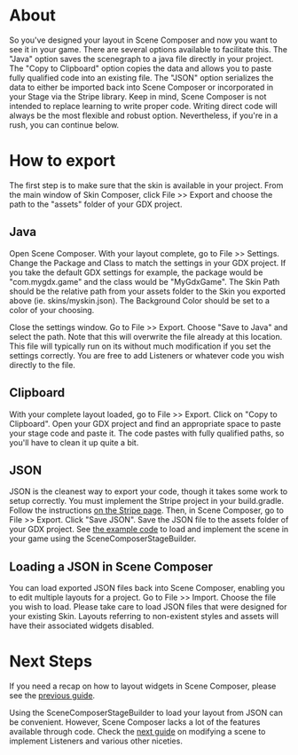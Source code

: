 # About

So you've designed your layout in Scene Composer and now you want to see it in your game. There are several options available to facilitate this. The "Java" option saves the scenegraph to a java file directly in your project. The "Copy to Clipboard" option copies the data and allows you to paste fully qualified code into an existing file. The "JSON" option serializes the data to either be imported back into Scene Composer or incorporated in your Stage via the Stripe library. Keep in mind, Scene Composer is not intended to replace learning to write proper code. Writing direct code will always be the most flexible and robust option. Nevertheless, if you're in a rush, you can continue below.

# How to export

The first step is to make sure that the skin is available in your project. From the main window of Skin Composer, click File >> Export and choose the path to the "assets" folder of your GDX project.

## Java

Open Scene Composer. With your layout complete, go to File >> Settings. Change the Package and Class to match the settings in your GDX project. If you take the default GDX settings for example, the package would be "com.mygdx.game" and the class would be "MyGdxGame". The Skin Path should be the relative path from your assets folder to the Skin you exported above (ie. skins/myskin.json). The Background Color should be set to a color of your choosing.

Close the settings window. Go to File >> Export. Choose "Save to Java" and select the path. Note that this will overwrite the file already at this location. This file will typically run on its without much modification if you set the settings correctly. You are free to add Listeners or whatever code you wish directly to the file.

## Clipboard

With your complete layout loaded, go to File >> Export. Click on "Copy to Clipboard". Open your GDX project and find an appropriate space to paste your stage code and paste it. The code pastes with fully qualified paths, so you'll have to clean it up quite a bit.

## JSON

JSON is the cleanest way to export your code, though it takes some work to setup correctly. You must implement the Stripe project in your build.gradle. Follow the instructions [on the Stripe page](https://github.com/raeleus/stripe/blob/master/README.md). Then, in Scene Composer, go to File >> Export. Click "Save JSON". Save the JSON file to the assets folder of your GDX project. See [the example code](https://github.com/raeleus/stripe/blob/master/test/src/com/ray3k/stripe/test/SceneComposerTest.java) to load and implement the scene in your game using the SceneComposerStageBuilder.

## Loading a JSON in Scene Composer

You can load exported JSON files back into Scene Composer, enabling you to edit multiple layouts for a project. Go to File >> Import. Choose the file you wish to load. Please take care to load JSON files that were designed for your existing Skin. Layouts referring to non-existent styles and assets will have their associated widgets disabled.

# Next Steps

If you need a recap on how to layout widgets in Scene Composer, please see the [previous guide](https://github.com/raeleus/skin-composer/wiki/Scene-Composer).

Using the SceneComposerStageBuilder to load your layout from JSON can be convenient. However, Scene Composer lacks a lot of the features available through code. Check the [next guide](https://github.com/raeleus/skin-composer/wiki/Modifying-a-Scene) on modifying a scene to implement Listeners and various other niceties.